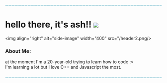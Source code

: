 <p align="center">
  <img src="/header.png">


<h1 align="left">hello there, it's ash!! <img src="https://media.giphy.com/media/hvRJCLFzcasrR4ia7z/giphy.gif" width="28"/>
</h1>

<img align="right" alt="side-image" width="400" src="/header2.png/>


<h3 align="left">About Me:</h3>
<p align="left">at the moment I'm a 20-year-old trying to learn how to code :><br>I'm learning a lot but I love C++ and Javascript the most.</p>

  
<p align="center">
  <img src="/header.png">
